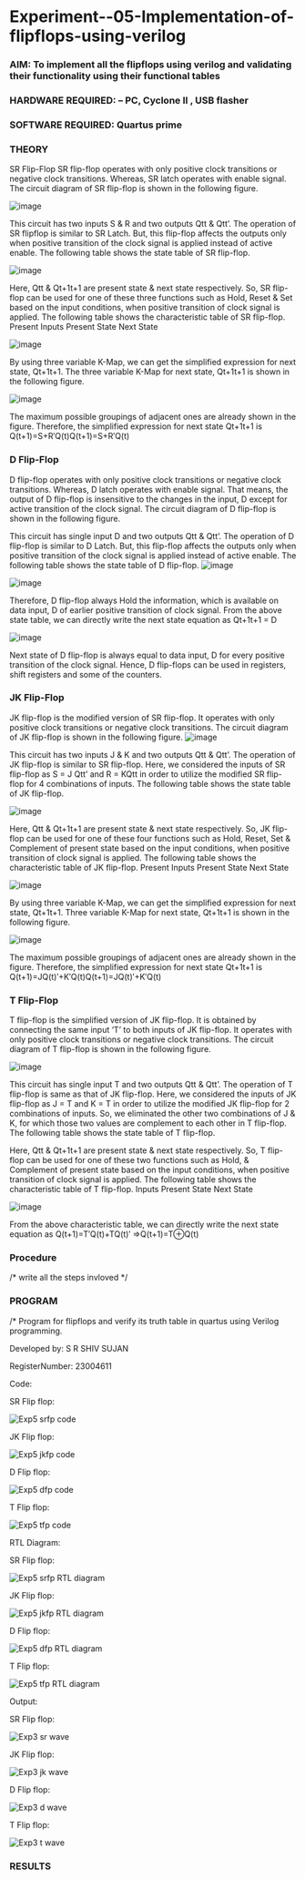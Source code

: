 # Experiment--05-Implementation-of-flipflops-using-verilog
### AIM: To implement all the flipflops using verilog and validating their functionality using their functional tables
### HARDWARE REQUIRED:  – PC, Cyclone II , USB flasher
### SOFTWARE REQUIRED:   Quartus prime
### THEORY 
SR Flip-Flop
SR flip-flop operates with only positive clock transitions or negative clock transitions. Whereas, SR latch operates with enable signal. The circuit diagram of SR flip-flop is shown in the following figure.

![image](https://user-images.githubusercontent.com/36288975/167910294-bb550548-b1dc-4cba-9044-31d9037d476b.png)

 
This circuit has two inputs S & R and two outputs Qtt & Qtt’. The operation of SR flipflop is similar to SR Latch. But, this flip-flop affects the outputs only when positive transition of the clock signal is applied instead of active enable.
The following table shows the state table of SR flip-flop.


![image](https://user-images.githubusercontent.com/36288975/167910648-ced88e69-869c-42e2-9718-a285a3902446.png)


Here, Qtt & Qt+1t+1 are present state & next state respectively. So, SR flip-flop can be used for one of these three functions such as Hold, Reset & Set based on the input conditions, when positive transition of clock signal is applied. The following table shows the characteristic table of SR flip-flop.
Present Inputs	Present State	Next State


![image](https://user-images.githubusercontent.com/36288975/167908180-5fc9d589-1cb5-41f5-b2c8-927e04f5f387.png)

By using three variable K-Map, we can get the simplified expression for next state, Qt+1t+1. The three variable K-Map for next state, Qt+1t+1 is shown in the following figure.

![image](https://user-images.githubusercontent.com/36288975/167908214-25b30a54-db20-4bcb-9385-5f93a1982a09.png)

 
The maximum possible groupings of adjacent ones are already shown in the figure. Therefore, the simplified expression for next state Qt+1t+1 is
Q(t+1)=S+R′Q(t)Q(t+1)=S+R′Q(t)


### D Flip-Flop
D flip-flop operates with only positive clock transitions or negative clock transitions. Whereas, D latch operates with enable signal. That means, the output of D flip-flop is insensitive to the changes in the input, D except for active transition of the clock signal. The circuit diagram of D flip-flop is shown in the following figure.
 
This circuit has single input D and two outputs Qtt & Qtt’. The operation of D flip-flop is similar to D Latch. But, this flip-flop affects the outputs only when positive transition of the clock signal is applied instead of active enable.
The following table shows the state table of D flip-flop.
![image](https://user-images.githubusercontent.com/36288975/167908342-e03f0cbb-5958-43bb-b74a-5e3ec2341675.png)

![image](https://user-images.githubusercontent.com/36288975/167910325-aeef0739-0a54-40e2-bebd-6f5fa0cad10e.png)



Therefore, D flip-flop always Hold the information, which is available on data input, D of earlier positive transition of clock signal. From the above state table, we can directly write the next state equation as
Qt+1t+1 = D



![image](https://user-images.githubusercontent.com/36288975/167908850-d39d07ba-7f9d-490a-b9f2-274e189fd047.png)

Next state of D flip-flop is always equal to data input, D for every positive transition of the clock signal. Hence, D flip-flops can be used in registers, shift registers and some of the counters.


### JK Flip-Flop
JK flip-flop is the modified version of SR flip-flop. It operates with only positive clock transitions or negative clock transitions. The circuit diagram of JK flip-flop is shown in the following figure.
![image](https://user-images.githubusercontent.com/36288975/167910378-d2d984a7-2815-4d17-8c41-ee4bdf59ec24.png) 

 
This circuit has two inputs J & K and two outputs Qtt & Qtt’. The operation of JK flip-flop is similar to SR flip-flop. Here, we considered the inputs of SR flip-flop as S = J Qtt’ and R = KQtt in order to utilize the modified SR flip-flop for 4 combinations of inputs.
The following table shows the state table of JK flip-flop.


![image](https://user-images.githubusercontent.com/36288975/167908575-59c35afb-50d3-46a2-888c-47478a3179d5.png)

Here, Qtt & Qt+1t+1 are present state & next state respectively. So, JK flip-flop can be used for one of these four functions such as Hold, Reset, Set & Complement of present state based on the input conditions, when positive transition of clock signal is applied. The following table shows the characteristic table of JK flip-flop.
Present Inputs	Present State	Next State

![image](https://user-images.githubusercontent.com/36288975/167908664-c854ffe9-0bd3-44c2-bfa6-e53928181c69.png)


By using three variable K-Map, we can get the simplified expression for next state, Qt+1t+1. Three variable K-Map for next state, Qt+1t+1 is shown in the following figure.
 
 
 ![image](https://user-images.githubusercontent.com/36288975/167908688-fa93c3e9-8323-4864-947d-c11d163d5a90.png)

The maximum possible groupings of adjacent ones are already shown in the figure. Therefore, the simplified expression for next state Qt+1t+1 is
Q(t+1)=JQ(t)′+K′Q(t)Q(t+1)=JQ(t)′+K′Q(t)



### T Flip-Flop
T flip-flop is the simplified version of JK flip-flop. It is obtained by connecting the same input ‘T’ to both inputs of JK flip-flop. It operates with only positive clock transitions or negative clock transitions. The circuit diagram of T flip-flop is shown in the following figure.

![image](https://user-images.githubusercontent.com/36288975/167911534-5f3c445d-bc68-46e2-9a9c-7efce5febc60.png)



This circuit has single input T and two outputs Qtt & Qtt’. The operation of T flip-flop is same as that of JK flip-flop. Here, we considered the inputs of JK flip-flop as J = T and K = T in order to utilize the modified JK flip-flop for 2 combinations of inputs. So, we eliminated the other two combinations of J & K, for which those two values are complement to each other in T flip-flop.
The following table shows the state table of T flip-flop.



Here, Qtt & Qt+1t+1 are present state & next state respectively. So, T flip-flop can be used for one of these two functions such as Hold, & Complement of present state based on the input conditions, when positive transition of clock signal is applied. The following table shows the characteristic table of T flip-flop.
Inputs	Present State	Next State


![image](https://user-images.githubusercontent.com/36288975/167909015-53aa9450-3f28-4202-887a-79d88228f8a0.png)

From the above characteristic table, we can directly write the next state equation as
Q(t+1)=T′Q(t)+TQ(t)′
⇒Q(t+1)=T⊕Q(t)

### Procedure
/* write all the steps invloved */



### PROGRAM 
/*
Program for flipflops  and verify its truth table in quartus using Verilog programming.

Developed by: S R SHIV SUJAN

RegisterNumber:  23004611

Code:

SR Flip flop:

![Exp5 srfp code](https://github.com/shivsujan/Experiment--05-Implementation-of-flipflops-using-verilog/assets/145633245/dac483d1-22cb-4847-a23a-ffa268019ce1)

JK Flip flop:

![Exp5 jkfp code](https://github.com/shivsujan/Experiment--05-Implementation-of-flipflops-using-verilog/assets/145633245/35328f31-3858-431f-848f-a6bb32ff9a27)

D Flip flop:

![Exp5 dfp code](https://github.com/shivsujan/Experiment--05-Implementation-of-flipflops-using-verilog/assets/145633245/e4cf20b8-8866-4512-8540-2d07a4b909b3)

T Flip flop:

![Exp5 tfp code](https://github.com/shivsujan/Experiment--05-Implementation-of-flipflops-using-verilog/assets/145633245/6c69beab-df17-4531-a26a-0ffa09b0aa64)

RTL Diagram:

SR Flip flop:

![Exp5 srfp RTL diagram](https://github.com/shivsujan/Experiment--05-Implementation-of-flipflops-using-verilog/assets/145633245/92e5c48a-972d-42d3-bb68-cf8ff4a56a2c)

JK Flip flop:

![Exp5 jkfp RTL diagram](https://github.com/shivsujan/Experiment--05-Implementation-of-flipflops-using-verilog/assets/145633245/28ae7208-6871-47c9-a5a6-96f9b56bf316)

D Flip flop:

![Exp5 dfp RTL diagram](https://github.com/shivsujan/Experiment--05-Implementation-of-flipflops-using-verilog/assets/145633245/6e162718-0c00-4164-b63a-6d07a6761678)

T Flip flop:

![Exp5 tfp RTL diagram](https://github.com/shivsujan/Experiment--05-Implementation-of-flipflops-using-verilog/assets/145633245/834144cf-7c19-42f9-8eed-fff3a35e6500)

Output:

SR Flip flop:

![Exp3 sr wave](https://github.com/shivsujan/Experiment--05-Implementation-of-flipflops-using-verilog/assets/145633245/e2c3a740-3ba7-4b04-a995-5354660f05c5)

JK Flip flop:

![Exp3 jk wave](https://github.com/shivsujan/Experiment--05-Implementation-of-flipflops-using-verilog/assets/145633245/f150ab7a-e123-4fc4-8886-1bde114bddad)

D Flip flop:

![Exp3 d wave](https://github.com/shivsujan/Experiment--05-Implementation-of-flipflops-using-verilog/assets/145633245/8ca2b7bd-df1d-43b1-85dc-7a8a328f4392)

T Flip flop:

![Exp3 t wave](https://github.com/shivsujan/Experiment--05-Implementation-of-flipflops-using-verilog/assets/145633245/c06caf78-deeb-4506-9945-f3ebdbc568d4)





### RESULTS 
